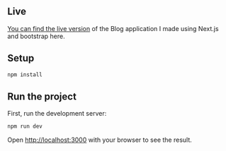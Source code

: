 ## Live

[You can find the live version](https://blog-app-nextjs.netlify.app/) of the Blog application I made using Next.js and bootstrap here.

## Setup

``` bash
npm install
```

## Run the project

First, run the development server:

``` bash
npm run dev
```

Open [http://localhost:3000](http://localhost:3000) with your browser to see the result.
